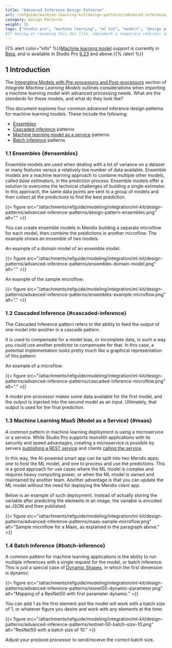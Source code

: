 ```yaml
---
title: "Advanced Inference Design Patterns"
url: /refguide/machine-learning-kit/design-patterns/advanced-inference/
category: Design Patterns
weight: 35
tags: ["studio pro", "machine learning", "ml kit", "models", "design patterns"]
#If moving or renaming this doc file, implement a temporary redirect and let the respective team know they should update the URL in the product. See Mapping to Products for more details.
---
```

{{% alert color="info" %}}[Machine learning model](/refguide/machine-learning-kit/) support is currently in [Beta](/releasenotes/beta-features/), and is available in Studio Pro [9.23](/releasenotes/studio-pro/9.23/) and above.{{% /alert %}}

## 1 Introduction

The [Integrating Models with Pre-processors and Post-processors](/refguide/machine-learning-kit/using-ml-kit/#pre-post-processors) section of *Integrate Machine Learning Models* outlines considerations when importing a machine learning model with advanced processing needs. What are the standards for these models, and what do they look like? 

This document explores four common advanced inference design patterns for machine learning models. These include the following:

* [Ensembles](#ensembles)
* [Cascaded inference](#cascaded-inference) patterns
* [Machine learning model as a service](#maas) patterns
* [Batch inference](#batch-inference) patterns

### 1.1 Ensembles {#ensembles}

Ensemble models are used when dealing with a lot of variance on a dataset or many features versus a relatively low number of data available. Ensemble models are a machine learning approach to combine multiple other models, called *base estimators*, in the prediction process. Ensemble models offer a solution to overcome the technical challenges of building a single estimator. In this approach, the same data points are sent to a group of models and then collect all the predictions to find the best prediction.

{{< figure src="/attachments/refguide/modeling/integration/ml-kit/design-patterns/advanced-inference-patterns/design-pattern-ensembles.png" alt="." >}}

You can create ensemble models in Mendix building a separate microflow for each model, then combine the predictions in another microflow. The example shows an ensemble of two models.

An example of a domain model of an ensemble model:

{{< figure src="/attachments/refguide/modeling/integration/ml-kit/design-patterns/advanced-inference-patterns/ensembles-domain-model.png" alt="." >}}

An example of the sample microflow:

{{< figure src="/attachments/refguide/modeling/integration/ml-kit/design-patterns/advanced-inference-patterns/ensembles-example-microflow.png" alt="." >}}

### 1.2 Cascaded Inference {#cascaded-inference}

The Cascaded Inference pattern refers to the ability to feed the output of one model into another in a cascade pattern. 

It is used to compensate for a model bias, or incomplete data, in such a way you could use another predictor to compensate for that. In this case, a potential implementation looks pretty much like a graphical representation of this pattern:

An example of a microflow:

{{< figure src="/attachments/refguide/modeling/integration/ml-kit/design-patterns/advanced-inference-patterns/cascaded-inference-microflow.png" alt="." >}}

A model pre-processor makes some data available for the first model, and the output is injected into the second model as an input. Ultimately, that output is used for the final prediction.

### 1.3 Machine Learning MaaS (Model as a Service) {#maas}

A common pattern in machine learning deployment is using a microservice or a service. While Studio Pro supports monolith applications with its security and speed advantages, creating a microservice is possible by servers [publishing a REST service](/howto/integration/publish-rest-service/) and clients [calling the service](/refguide/call-rest-action/). 

In this way, the AI-powered smart app can be split into two Mendix apps: one to host the ML model, and one to process and use the predictions. This is a good approach for use cases where the ML model is complex and requires heavy computing power, or when the ML model is owned and maintained by another team. Another advantage is that you can update the ML model without the need for deploying the Mendix client app.

Below is an example of such deployment. Instead of actually storing the variable after predicting the elements in an image, the variable is encoded as JSON and then published.

{{< figure src="/attachments/refguide/modeling/integration/ml-kit/design-patterns/advanced-inference-patterns/maas-sample-microflow.png" alt="Sample microflow for a Maas, as explained in the paragraph above." >}}

### 1.4 Batch Inference {#batch-inference}

A common pattern for machine learning applications is the ability to run multiple inferences with a single request for the model, or batch inference. This is just a special case of [Dynamic Shapes](/refguide/machine-learning-kit/using-ml-kit/#dynamic-shapes), in which the first dimension is dynamic:

{{< figure src="/attachments/refguide/modeling/integration/ml-kit/design-patterns/advanced-inference-patterns/resnet50-dynamic-parameter.png" alt="Mapping of a ResNet50 with first parameter dynamic." >}}

You can add 1 as the first element and the model will work with a batch size of 1, or whatever figure you desire and work with any elements at the time:

{{< figure src="/attachments/refguide/modeling/integration/ml-kit/design-patterns/advanced-inference-patterns/restnet-50-batch-size-10.png" alt="ResNet50 with a batch size of 10." >}}

Adjust your pre/post processor to send/receive the correct batch size.
